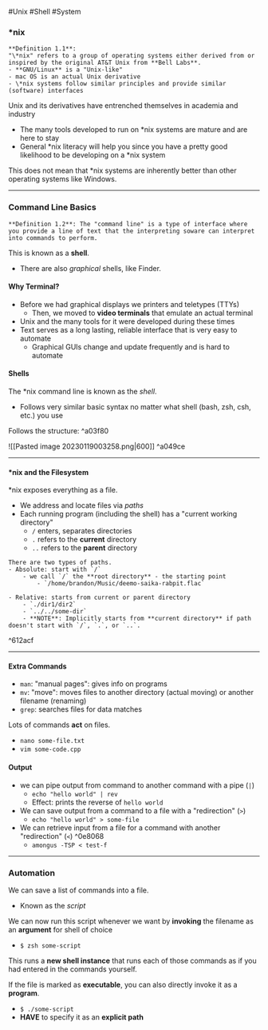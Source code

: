 #Unix #Shell #System 
### \*nix

```ad-important
**Definition 1.1**:
"\*nix" refers to a group of operating systems either derived from or inspired by the original AT&T Unix from **Bell Labs**.
- **GNU/Linux** is a "Unix-like"  
- mac OS is an actual Unix derivative  
- \*nix systems follow similar principles and provide similar (software) interfaces
```

Unix and its derivatives have entrenched themselves in academia and industry  
- The many tools developed to run on *nix systems are mature and are here to stay
- General \*nix literacy will help you since you have a pretty good likelihood to be developing on a \*nix system

This does not mean that \*nix systems are inherently better than other operating systems like Windows.

---

### Command Line Basics

```ad-important
**Definition 1.2**: The "command line" is a type of interface where you provide a line of text that the interpreting soware can interpret into commands to perform.
```

This is known as a **shell**.
- There are also *graphical* shells, like Finder.

#### Why Terminal?
- Before we had graphical displays we printers and teletypes (TTYs)
	- Then, we moved to **video terminals** that emulate an actual terminal
- Unix and the many tools for it were developed during these times
- Text serves as a long lasting, reliable interface that is very easy to automate
	- Graphical GUIs change and update frequently and is hard to automate

#### Shells
The \*nix command line is known as the *shell*.
- Follows very similar basic syntax no matter what shell (bash, zsh, csh, etc.) you use

Follows the structure: ^a03f80

![[Pasted image 20230119003258.png|600]] ^a049ce

---

#### \*nix and the Filesystem
\*nix exposes everything as a file.
- We address and locate files via *paths*
- Each running program (including the shell) has a "current working directory"
	- `/` enters, separates directories
	- `.` refers to the **current** directory
	- `..` refers to the **parent** directory

```ad-note
There are two types of paths.
- Absolute: start with `/`
	- we call `/` the **root directory** - the starting point
		- `/home/brandon/Music/deemo-saika-rabpit.flac`

- Relative: starts from current or parent directory
	- `./dir1/dir2`
	- `../../some-dir`
	- **NOTE**: Implicitly starts from **current directory** if path doesn't start with `/`, `.`, or `..`.
```

^612acf

---

#### Extra Commands
- `man`: "manual pages": gives info on programs
- `mv`: "move": moves files to another directory (actual moving) or another filename (renaming)
- `grep`: searches files for data matches

Lots of commands **act** on files.
- `nano some-file.txt`
- `vim some-code.cpp`

#### Output
- we can pipe output from command to another command with a pipe (`|`)
	- `echo "hello world" | rev`
	- Effect: prints the reverse of `hello world`
- We can save output from a command to a file with a "redirection" (`>`)
	- `echo "hello world" > some-file`
- We can retrieve input from a file for a command with another "redirection" (`<`) ^0e8068
	- `amongus -TSP < test-f`

---

### Automation
We can save a list of commands into a file.
- Known as the *script*

We can now run this script whenever we want by **invoking** the filename as an **argument** for shell of choice
- `$ zsh some-script`

This runs a **new shell instance** that runs each of those commands as if you had entered in the commands yourself.

If the file is marked as **executable**, you can also directly invoke it as a **program**.
- `$ ./some-script`
- **HAVE** to specify it as an **explicit path**